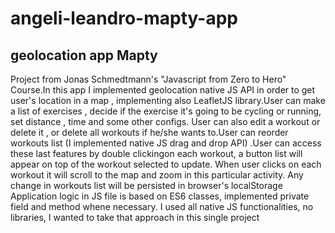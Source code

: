 # angeli-leandro-mapty-app
## geolocation app Mapty

Project from Jonas Schmedtmann's "Javascript from Zero to Hero" Course.In this app I implemented geolocation native JS API in order to get user's location in a map 
, implementing also LeafletJS library.User can make a list of exercises , decide  if the exercise it's going to be cycling or running, set distance , time and some other
configs.
User can also edit a workout or delete it , or delete all workouts if he/she wants to.User can reorder workouts list (I implemented native JS drag and drop API)
.User can access these last features by double clickingon each workout, a  button list will appear on top of the workout selected to update.
When user clicks on each workout it will scroll to the map and zoom in this particular activity.
Any change in workouts list will be persisted in browser's localStorage
Application logic in JS file is based on ES6 classes, implemented private field and method whene necessary.
I used all native JS functionalities, no libraries, I wanted to take that approach in this single project

